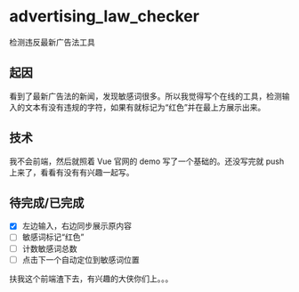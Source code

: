 # advertising_law_checker
检测违反最新广告法工具

## 起因
看到了最新广告法的新闻，发现敏感词很多。所以我觉得写个在线的工具，检测输入的文本有没有违规的字符，如果有就标记为“红色”并在最上方展示出来。

## 技术
我不会前端，然后就照着 Vue 官网的 demo 写了一个基础的。还没写完就 push 上来了，看看有没有有兴趣一起写。

## 待完成/已完成
- [x] 左边输入，右边同步展示原内容
- [ ] 敏感词标记“红色”
- [ ] 计数敏感词总数
- [ ] 点击下一个自动定位到敏感词位置

扶我这个前端渣下去，有兴趣的大侠你们上。。。
